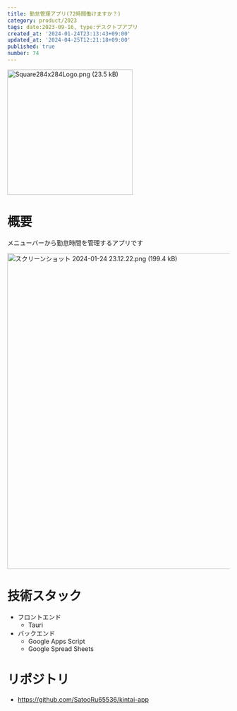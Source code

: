 ```yaml
---
title: 勤怠管理アプリ(72時間働けますか？)
category: product/2023
tags: date:2023-09-16, type:デスクトプアプリ
created_at: '2024-01-24T23:13:43+09:00'
updated_at: '2024-04-25T12:21:18+09:00'
published: true
number: 74
---
```


<img width="284" alt="Square284x284Logo.png (23.5 kB)" src="https://img.esa.io/uploads/production/attachments/21347/2024/01/24/148142/259e734a-aa11-47c2-94a4-ea16aa2dbe9a.png">


# 概要
メニューバーから勤怠時間を管理するアプリです

<img width="716" alt="スクリーンショット 2024-01-24 23.12.22.png (199.4 kB)" src="https://img.esa.io/uploads/production/attachments/21347/2024/01/24/148142/ada9b6ab-8c99-4bd1-8c22-00c7c857e9c4.png">


# 技術スタック
- フロントエンド
    - Tauri
- バックエンド
    - Google Apps Script
    - Google Spread Sheets

# リポジトリ
- https://github.com/SatooRu65536/kintai-app

